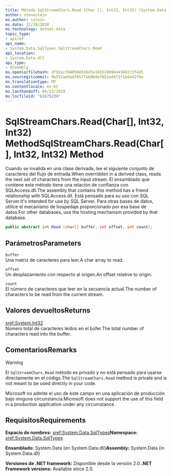 ```yaml
---
title: Método SqlStreamChars.Read (Char [], Int32, Int32) (System.Data.SqlTypes)
author: stevestein
ms.author: sstein
ms.date: 12/20/2018
ms.technology: dotnet-data
topic_type:
- apiref
api_name:
- System.Data.SqlTypes.SqlStreamChars.Read
api_location:
- System.Data.dll
api_type:
- Assembly
ms.openlocfilehash: df92acfd4050eb16d3a101b20b9b44560273f4d5
ms.sourcegitcommit: 9b552addadfb57fab0b9e7852ed4f1f1b8a42f8e
ms.translationtype: MT
ms.contentlocale: es-ES
ms.lasthandoff: 04/23/2019
ms.locfileid: "61675239"
---
```

# <a name="sqlstreamcharsreadchar-int32-int32-method"></a><span data-ttu-id="debc6-102">SqlStreamChars.Read(Char[], Int32, Int32) Method</span><span class="sxs-lookup"><span data-stu-id="debc6-102">SqlStreamChars.Read(Char[], Int32, Int32) Method</span></span>

<span data-ttu-id="debc6-103">Cuando se invalida en una clase derivada, lee el siguiente conjunto de caracteres del flujo de entrada.</span><span class="sxs-lookup"><span data-stu-id="debc6-103">When overridden in a derived class, reads the next set of characters from the input stream.</span></span> <span data-ttu-id="debc6-104">El ensamblado que contiene este método tiene una relación de confianza con SQLAccess.dll.</span><span class="sxs-lookup"><span data-stu-id="debc6-104">The assembly that contains this method has a friend relationship with SQLAccess.dll.</span></span> <span data-ttu-id="debc6-105">Está pensado para su uso con SQL Server.</span><span class="sxs-lookup"><span data-stu-id="debc6-105">It's intended for use by SQL Server.</span></span> <span data-ttu-id="debc6-106">Para otras bases de datos, utilice el mecanismo de hospedaje proporcionado por esa base de datos.</span><span class="sxs-lookup"><span data-stu-id="debc6-106">For other databases, use the hosting mechanism provided by that database.</span></span>

```csharp
public abstract int Read (char[] buffer, int offset, int count);
```

## <a name="parameters"></a><span data-ttu-id="debc6-107">Parámetros</span><span class="sxs-lookup"><span data-stu-id="debc6-107">Parameters</span></span>

`buffer`\
<span data-ttu-id="debc6-108">Una matriz de caracteres para leer.</span><span class="sxs-lookup"><span data-stu-id="debc6-108">A char array to read.</span></span>

`offset`\
<span data-ttu-id="debc6-109">Un desplazamiento con respecto al origen.</span><span class="sxs-lookup"><span data-stu-id="debc6-109">An offset relative to origin.</span></span>

`count`\
<span data-ttu-id="debc6-110">El número de caracteres que leer en la secuencia actual.</span><span class="sxs-lookup"><span data-stu-id="debc6-110">The number of characters to be read from the current stream.</span></span>

## <a name="returns"></a><span data-ttu-id="debc6-111">Valores devueltos</span><span class="sxs-lookup"><span data-stu-id="debc6-111">Returns</span></span>

<xref:System.Int32>\
<span data-ttu-id="debc6-112">Número total de caracteres leídos en el búfer.</span><span class="sxs-lookup"><span data-stu-id="debc6-112">The total number of characters read into the buffer.</span></span>

## <a name="remarks"></a><span data-ttu-id="debc6-113">Comentarios</span><span class="sxs-lookup"><span data-stu-id="debc6-113">Remarks</span></span>

> [!WARNING]
> <span data-ttu-id="debc6-114">El `SqlStreamChars.Read` método es privado y no está pensado para usarse directamente en el código.</span><span class="sxs-lookup"><span data-stu-id="debc6-114">The `SqlStreamChars.Read` method is private and is not meant to be used directly in your code.</span></span>
>
> <span data-ttu-id="debc6-115">Microsoft no admite el uso de este campo en una aplicación de producción bajo ninguna circunstancia.</span><span class="sxs-lookup"><span data-stu-id="debc6-115">Microsoft does not support the use of this field in a production application under any circumstance.</span></span>

## <a name="requirements"></a><span data-ttu-id="debc6-116">Requisitos</span><span class="sxs-lookup"><span data-stu-id="debc6-116">Requirements</span></span>

<span data-ttu-id="debc6-117">**Espacio de nombres:** <xref:System.Data.SqlTypes></span><span class="sxs-lookup"><span data-stu-id="debc6-117">**Namespace:** <xref:System.Data.SqlTypes></span></span>

<span data-ttu-id="debc6-118">**Ensamblado:** System.Data (en System.Data.dll)</span><span class="sxs-lookup"><span data-stu-id="debc6-118">**Assembly:** System.Data (in System.Data.dll)</span></span>

<span data-ttu-id="debc6-119">**Versiones de .NET framework:** Disponible desde la versión 2.0.</span><span class="sxs-lookup"><span data-stu-id="debc6-119">**.NET Framework versions:** Available since 2.0.</span></span>